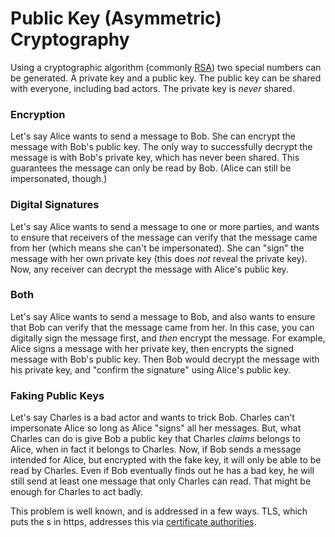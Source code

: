 # Public Key (Asymmetric) Cryptography

Using a cryptographic algorithm (commonly [RSA][RSA]) two special numbers can 
be generated. A private key and a public key. The public key can be shared with 
everyone, including bad actors. The private key is _never_ shared.

[RSA]: https://en.wikipedia.org/wiki/RSA_(cryptosystem)

### Encryption

Let's say Alice wants to send a message to Bob. She can encrypt the message 
with Bob's public key. The only way to successfully decrypt the message is with 
Bob's private key, which has never been shared. This guarantees the message can 
only be read by Bob. (Alice can still be impersonated, though.)

### Digital Signatures

Let's say Alice wants to send a message to one or more parties, and wants to 
ensure that receivers of the message can verify that the message came from her 
(which means she can't be impersonated). She can "sign" the message with her 
own private key (this does _not_ reveal the private key). Now, any receiver can 
decrypt the message with Alice's public key. 

### Both

Let's say Alice wants to send a message to Bob, and also wants to ensure that 
Bob can verify that the message came from her. In this case, you can digitally 
sign the message first, and _then_ encrypt the message. For example, Alice 
signs a message with her private key, then encrypts the signed message with 
Bob's public key. Then Bob would decrypt the message with his private key, and 
"confirm the signature" using Alice's public key.

### Faking Public Keys

Let's say Charles is a bad actor and wants to trick Bob. Charles can't 
impersonate Alice so long as Alice "signs" all her messages. But, what Charles 
can do is give Bob a public key that Charles _claims_ belongs to Alice, when in 
fact it belongs to Charles. Now, if Bob sends a message intended for Alice, but 
encrypted with the fake key, it will only be able to be read by Charles. Even 
if Bob eventually finds out he has a bad key, he will still send at least one 
message that only Charles can read. That might be enough for Charles to act 
badly.

This problem is well known, and is addressed in a few ways. TLS, which puts the 
s in https, addresses this via [certificate 
authorities](https://en.wikipedia.org/wiki/Certificate_authority).
